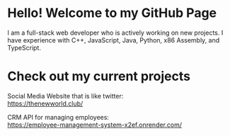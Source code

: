 # Hello! Welcome to my GitHub Page
I am a full-stack web developer who is actively working on new projects.
I have experience with C++, JavaScript, Java, Python, x86 Assembly, and TypeScript.  

# Check out my current projects
  Social Media Website that is like twitter:  
  https://thenewworld.club/
  
  CRM API for managing employees:  
  https://employee-management-system-x2ef.onrender.com/
